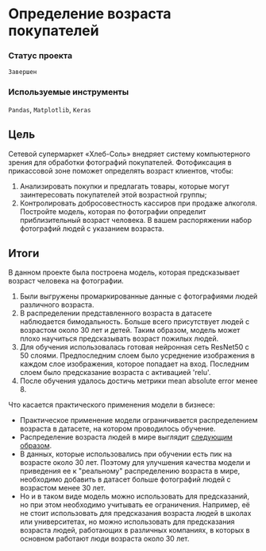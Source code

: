 # Определение возраста покупателей

### Статус проекта

`Завершен`

### Используемые инструменты

`Pandas`, `Matplotlib`, `Keras`

## Цель

Сетевой супермаркет «Хлеб-Соль» внедряет систему компьютерного зрения для обработки фотографий покупателей. Фотофиксация в прикассовой зоне поможет определять возраст клиентов, чтобы:
1. Анализировать покупки и предлагать товары, которые могут заинтересовать покупателей этой возрастной группы;
2. Контролировать добросовестность кассиров при продаже алкоголя.
Постройте модель, которая по фотографии определит приблизительный возраст человека. В вашем распоряжении набор фотографий людей с указанием возраста.

## Итоги

В данном проекте была построена модель, которая предсказывает возраст человека на фотографии.

1. Были выгружены промаркированные данные с фотографиями людей различного возраста.
2. В распределении представленного возраста в датасете наблюдается бимодальность. Больше всего присутствует людей с возрастом около 30 лет и детей. Таким образом, модель может плохо научиться предсказывать возраст пожилых людей.
3. Для обучения использовалась готовая нейронная сеть ResNet50 с 50 слоями. Предпоследним слоем было усреднение изображения в каждом слое изображения, которое попадает на вход. Последним слоем было предсказание возраста с активацией 'relu'.
4. После обучения удалось достичь метрики mean absolute error менее 8.

Что касается практического применения модели в бизнесе:
- Практическое применение модели ограничивается распределением возраста в датасете, на котором проводилось обучение.
- Распределение возраста людей в мире выглядит [следующим образом](https://commons.wikimedia.org/wiki/File:World_population_pyramid_(2018).jpg).
- В данных, которые использовались при обучении есть пик на возрасте около 30 лет. Поэтому для улучшения качества модели и приведения ее к "реальному" распределению возраста в мире, необходимо добавить в датасет больше фотографий людей с возрастом менее 30 лет.
- Но и в таком виде модель можно использовать для предсказаний, но при этом необходимо учитывать ее ограничения. Например, её не стоит использовать для предсказания возраста людей в школах или университетах, но можно использовать для предсказания возраста людей, работающих в различных компаниях, в которых в основном работают люди возраста около 30 лет.